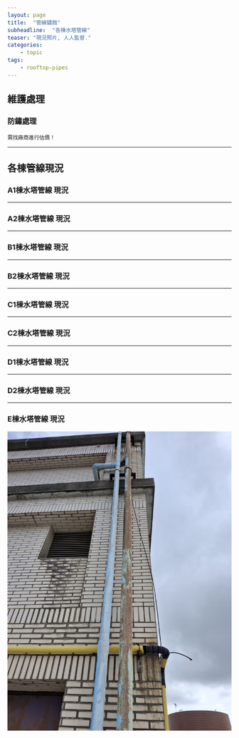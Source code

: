 ```yaml
---
layout: page
title:  "管線鏽蝕"
subheadline:  "各棟水塔管線"
teaser: "現況照片, 人人監督."
categories:
    - topic
tags:
    - rooftop-pipes
---
```

## 維護處理

### 防鏽處理
`需找廠商進行估價！`<br>

---
## 各棟管線現況

### A1棟水塔管線 現況

---
### A2棟水塔管線 現況

---
### B1棟水塔管線 現況

---
### B2棟水塔管線 現況

---
### C1棟水塔管線 現況

---
### C2棟水塔管線 現況

---
### D1棟水塔管線 現況

---
### D2棟水塔管線 現況

---
### E棟水塔管線 現況
![](https://github.com/coconutcity30050/community27/blob/gh-pages/assets/place/E1%E9%A0%82%E6%A8%93_%E6%B0%B4%E5%A1%94%E7%AE%A1%E7%B7%9A.jpg?raw=true)


